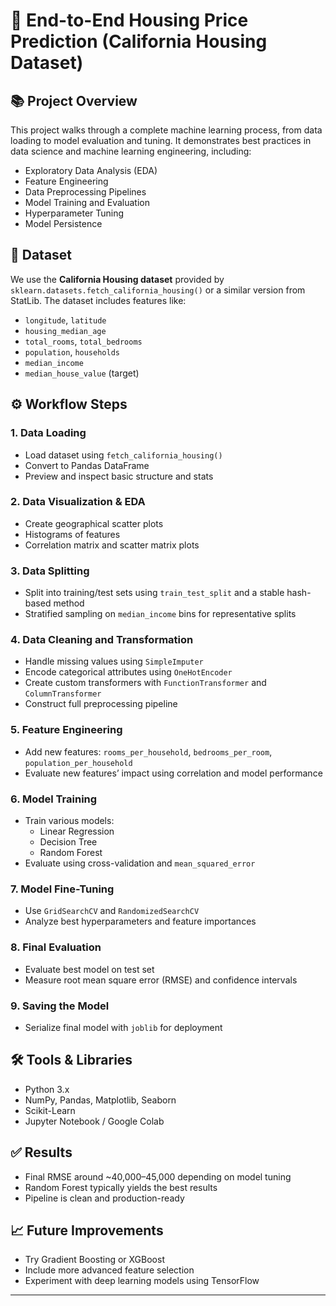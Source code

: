 # 🏡 End-to-End Housing Price Prediction (California Housing Dataset)

## 📚 Project Overview

This project walks through a complete machine learning process, from data loading to model evaluation and tuning. It demonstrates best practices in data science and machine learning engineering, including:

- Exploratory Data Analysis (EDA)
- Feature Engineering
- Data Preprocessing Pipelines
- Model Training and Evaluation
- Hyperparameter Tuning
- Model Persistence

## 📂 Dataset

We use the **California Housing dataset** provided by `sklearn.datasets.fetch_california_housing()` or a similar version from StatLib. The dataset includes features like:

- `longitude`, `latitude`
- `housing_median_age`
- `total_rooms`, `total_bedrooms`
- `population`, `households`
- `median_income`
- `median_house_value` (target)

## ⚙️ Workflow Steps

### 1. **Data Loading**
- Load dataset using `fetch_california_housing()`
- Convert to Pandas DataFrame
- Preview and inspect basic structure and stats

### 2. **Data Visualization & EDA**
- Create geographical scatter plots
- Histograms of features
- Correlation matrix and scatter matrix plots

### 3. **Data Splitting**
- Split into training/test sets using `train_test_split` and a stable hash-based method
- Stratified sampling on `median_income` bins for representative splits

### 4. **Data Cleaning and Transformation**
- Handle missing values using `SimpleImputer`
- Encode categorical attributes using `OneHotEncoder`
- Create custom transformers with `FunctionTransformer` and `ColumnTransformer`
- Construct full preprocessing pipeline

### 5. **Feature Engineering**
- Add new features: `rooms_per_household`, `bedrooms_per_room`, `population_per_household`
- Evaluate new features’ impact using correlation and model performance

### 6. **Model Training**
- Train various models:
  - Linear Regression
  - Decision Tree
  - Random Forest
- Evaluate using cross-validation and `mean_squared_error`

### 7. **Model Fine-Tuning**
- Use `GridSearchCV` and `RandomizedSearchCV`
- Analyze best hyperparameters and feature importances

### 8. **Final Evaluation**
- Evaluate best model on test set
- Measure root mean square error (RMSE) and confidence intervals

### 9. **Saving the Model**
- Serialize final model with `joblib` for deployment

## 🛠 Tools & Libraries

- Python 3.x
- NumPy, Pandas, Matplotlib, Seaborn
- Scikit-Learn
- Jupyter Notebook / Google Colab

## ✅ Results

- Final RMSE around ~40,000–45,000 depending on model tuning
- Random Forest typically yields the best results
- Pipeline is clean and production-ready

## 📈 Future Improvements

- Try Gradient Boosting or XGBoost
- Include more advanced feature selection
- Experiment with deep learning models using TensorFlow

---




